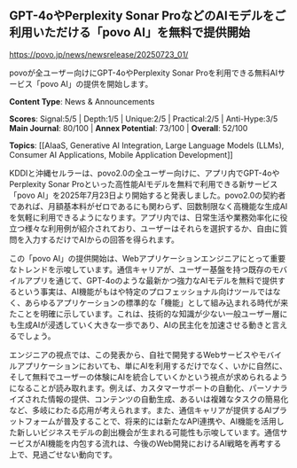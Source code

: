 ## GPT-4oやPerplexity Sonar ProなどのAIモデルをご利用いただける「povo AI」を無料で提供開始

https://povo.jp/news/newsrelease/20250723_01/

povoが全ユーザー向けにGPT-4oやPerplexity Sonar Proを利用できる無料AIサービス「povo AI」の提供を開始します。

**Content Type**: News & Announcements

**Scores**: Signal:5/5 | Depth:1/5 | Unique:2/5 | Practical:2/5 | Anti-Hype:3/5
**Main Journal**: 80/100 | **Annex Potential**: 73/100 | **Overall**: 52/100

**Topics**: [[AIaaS, Generative AI Integration, Large Language Models (LLMs), Consumer AI Applications, Mobile Application Development]]

KDDIと沖縄セルラーは、povo2.0の全ユーザー向けに、アプリ内でGPT-4oやPerplexity Sonar Proといった高性能AIモデルを無料で利用できる新サービス「povo AI」を2025年7月23日より開始すると発表しました。povo2.0の契約者であれば、月額基本料がゼロであるにも関わらず、回数制限なく高機能な生成AIを気軽に利用できるようになります。アプリ内では、日常生活や業務効率化に役立つ様々な利用例が紹介されており、ユーザーはそれらを選択するか、自由に質問を入力するだけでAIからの回答を得られます。

この「povo AI」の提供開始は、Webアプリケーションエンジニアにとって重要なトレンドを示唆しています。通信キャリアが、ユーザー基盤を持つ既存のモバイルアプリを通じて、GPT-4oのような最新かつ強力なAIモデルを無料で提供するという事実は、AI機能がもはや特定のプロフェッショナル向けツールではなく、あらゆるアプリケーションの標準的な「機能」として組み込まれる時代が来たことを明確に示しています。これは、技術的な知識が少ない一般ユーザー層にも生成AIが浸透していく大きな一歩であり、AIの民主化を加速させる動きと言えるでしょう。

エンジニアの視点では、この発表から、自社で開発するWebサービスやモバイルアプリケーションにおいても、単にAIを利用するだけでなく、いかに自然に、そして無料でユーザーの体験にAIを統合していくかという視点が求められるようになることが読み取れます。例えば、カスタマーサポートの自動化、パーソナライズされた情報の提供、コンテンツの自動生成、あるいは複雑なタスクの簡易化など、多岐にわたる応用が考えられます。また、通信キャリアが提供するAIプラットフォームが普及することで、将来的には新たなAPI連携や、AI機能を活用した新しいビジネスモデルの創出機会が生まれる可能性も示唆しています。通信サービスがAI機能を内包する流れは、今後のWeb開発におけるAI戦略を再考する上で、見過ごせない動向です。